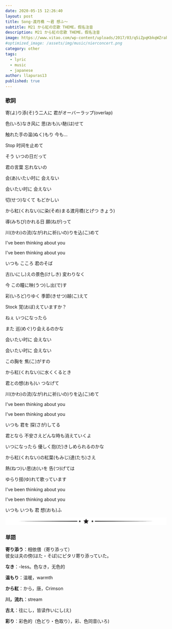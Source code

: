 ```yaml
---
date: 2020-05-15 12:26:40
layout: post
title: Song·渡月橋 〜君 想ふ〜
subtitle: M21 から紅の恋歌 THEME，假名注音
description: M21 から紅の恋歌 THEME，假名注音
image: https://www.vitao.com/wp-content/uploads/2017/03/q5iZpqKbkqWZrak.jpg
#optimized_image: /assets/img/music/nierconcert.png
category: other
tags:
  - lyric
  - music
  - japanese
author: llapuras13
published: true
---
```


### 歌詞

寄(よ)り添(そ)う二人に 君がオーバーラップ(overlap)

色(いろ)なき风に 思(おも)い馳(は)せて

触れた手の温(ぬく)もり 今も…

Stop 时间を止めて

そう いつの日だって

君の言葉 忘れないの

会(あ)いたい时に 会えない

会いたい时に 会えない

切(せつ)なくて もどかしい

から紅(くれない)に染(そめ)まる渡月橋(とげつ きょう)

導(みちび)かれる日 願(ねが)って

川(かわ)の流(なが)れに祈(いの)りを込(こ)めて

I've been thinking about you

I've been thinking about you

いつも こころ 君のそば

古(いにし)えの景色(けしき) 変わりなく

今 この瞳に映(うつ)し出(で)す

彩(いろど)りゆく 季節(きせつ)越(こ)えて

Stock 覚(おぼ)えていますか？

ねぇ いつになったら

また 巡(めぐ)り会えるのかな

会いたい时に 会えない

会いたい时に 会えない

この胸を 焦(こ)がすの

から紅(くれない)に水くくるとき

君との想(おも)い つなげて

川(かわ)の流(なが)れに祈(いの)りを込(こ)めて

I've been thinking about you

I've been thinking about you

いつも 君を 探(さが)してる

君となら 不安さえどんな時も消えていくよ

いつになったら 優しく抱(だ)きしめられるのかな

から紅(くれない)の紅葉(もみじ)達(たち)さえ

熱(ねつ)い思(お)いを 告(つ)げては

ゆらり揺(ゆ)れて歌っています

I've been thinking about you

I've been thinking about you

いつも いつも 君 想(おも)ふ

![](/assets/img/line.png)

### 単語

**寄り添う**：相依偎（寄り添って）<br>
彼女は夫の傍(はた・そば)にピタリ寄り添っていた。

**なき**：-less。色なき，无色的

**温もり**：温暖，warmth

**から紅**：から，唐，Crimson

**川，流れ**：stream

**古え**：往にし，皆读作いにし(え)

**彩り**：彩色的（色どり・色取り），彩、色同音(いろ)




